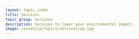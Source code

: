 ```yaml
---
layout: topic_index
title: Services
topic_group: services
description: Services to lower your environmental impact.
image: /assets/p/topics/services/og.jpg
---
```

